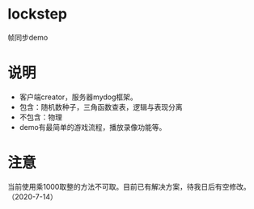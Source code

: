 # lockstep
帧同步demo          

# 说明
* 客户端creator，服务器mydog框架。
* 包含：随机数种子，三角函数查表，逻辑与表现分离
* 不包含：物理
* demo有最简单的游戏流程，播放录像功能等。


# 注意
当前使用乘1000取整的方法不可取。目前已有解决方案，待我日后有空修改。   （2020-7-14）
